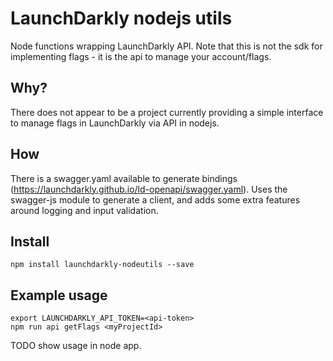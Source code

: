 # LaunchDarkly nodejs utils
Node functions wrapping LaunchDarkly API.  Note that this is not the sdk for implementing flags - it is the api to manage your account/flags.

## Why?
There does not appear to be a project currently providing a simple interface to manage flags in LaunchDarkly via API in nodejs.  

## How
There is a swagger.yaml available to generate bindings (https://launchdarkly.github.io/ld-openapi/swagger.yaml).  Uses the swagger-js module to generate a client, and adds some extra features around logging and input validation.

## Install
`npm install launchdarkly-nodeutils --save`

## Example usage
```
export LAUNCHDARKLY_API_TOKEN=<api-token>
npm run api getFlags <myProjectId>
```
TODO show usage in node app.
